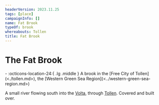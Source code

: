 ```yaml
---
headerVersion: 2023.11.25
tags: [place]
campaignInfo: []
name: Fat Brook
typeOf: brook
whereabouts: Tollen
title: Fat Brook
---
```

# The Fat Brook
<div class="grid cards ext-narrow-margin ext-one-column" markdown>
-    :octicons-location-24:{ .lg .middle } A brook in the [Free City of Tollen](<./tollen.md>), the [Western Green Sea Region](<../western-green-sea-region.md>)  
</div>


A small river flowing south into the [Volta](<../../greater-sembara/rivers/volta-watershed/volta.md>), through [Tollen](<./tollen.md>). Covered and built over. 